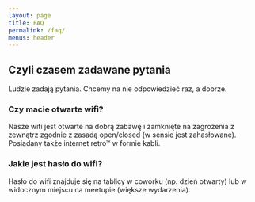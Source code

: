 ```yaml
---
layout: page
title: FAQ
permalink: /faq/
menus: header
---
```


## Czyli czasem zadawane pytania

Ludzie zadają pytania. Chcemy na nie odpowiedzieć raz, a dobrze.

### Czy macie otwarte wifi?
Nasze wifi jest otwarte na dobrą zabawę i zamknięte na zagrożenia z zewnątrz zgodnie z zasadą open/closed (w sensie jest zahasłowane). Posiadany także internet retro™ w formie kabli. 

### Jakie jest hasło do wifi?
Hasło do wifi znajduje się na tablicy w coworku (np. dzień otwarty) lub w widocznym miejscu na meetupie (większe wydarzenia).

